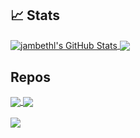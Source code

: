 
## &#x1f4c8; Stats

<a href="https://github.com/jambethl/jambethl">
  <img align="center" src="https://github-readme-stats.vercel.app/api?username=jambethl&show_icons=true&line_height=27&count_private=true&title_color=ffffff&text_color=c9cacc&icon_color=2bbc8a&bg_color=1d1f21" alt="jambethl's GitHub Stats" />
</a>

<a href="https://github.com/jambethl/jambethl">
  <img align="center" src="https://github-readme-stats.vercel.app/api/top-langs/?username=jambethl&hide=java,html,tex&title_color=ffffff&text_color=c9cacc&icon_color=2bbc8a&bg_color=1d1f21&langs_count=3" />
</a>

## Repos
<a href="https://github.com/jambethl/nvim-conf">
  <img align="center" src="https://github-readme-stats.vercel.app/api/pin/?username=jambethl&repo=nvim-conf&title_color=ffffff&text_color=c9cacc&icon_color=2bbc8a&bg_color=1d1f21" />
</a>
<a href="https://github.com/jambethl/pg-column-analyzer">
  <img align="center" src="https://github-readme-stats.vercel.app/api/pin/?username=jambethl&repo=pg-column-analyzer&title_color=ffffff&text_color=c9cacc&icon_color=2bbc8a&bg_color=1d1f21" />
</a>
<br/>
<br/>
<a href="https://github.com/jambethl/financial-instrument-pricing">
  <img align="center" src="https://github-readme-stats.vercel.app/api/pin/?username=jambethl&repo=financial-instrument-pricing&title_color=ffffff&text_color=c9cacc&icon_color=2bbc8a&bg_color=1d1f21" />
</a>
